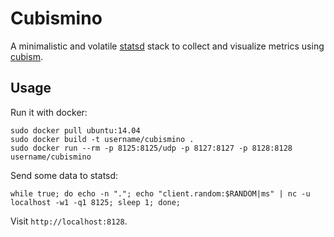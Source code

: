 # Cubismino

A minimalistic and volatile [statsd][statsd] stack to collect and visualize metrics using [cubism][cubism].

## Usage

Run it with docker:

    sudo docker pull ubuntu:14.04
    sudo docker build -t username/cubismino .
    sudo docker run --rm -p 8125:8125/udp -p 8127:8127 -p 8128:8128 username/cubismino


Send some data to statsd:

    while true; do echo -n "."; echo "client.random:$RANDOM|ms" | nc -u localhost -w1 -q1 8125; sleep 1; done;

Visit `http://localhost:8128`.


[statsd]: https://github.com/etsy/statsd
[cubism]: https://github.com/square/cubism

